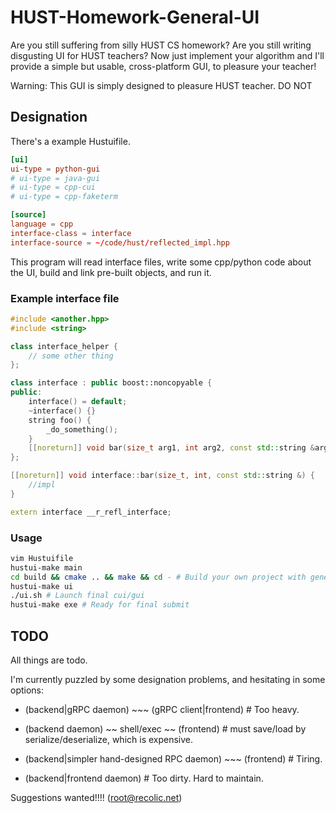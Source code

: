 # HUST-Homework-General-UI

Are you still suffering from silly HUST CS homework? Are you still writing disgusting UI for HUST teachers? Now just implement your algorithm and I'll provide a simple but usable, cross-platform GUI, to pleasure your teacher!

Warning: This GUI is simply designed to pleasure HUST teacher. DO NOT 

## Designation
There's a example Hustuifile.

```conf
[ui]
ui-type = python-gui
# ui-type = java-gui
# ui-type = cpp-cui
# ui-type = cpp-faketerm

[source]
language = cpp
interface-class = interface
interface-source = ~/code/hust/reflected_impl.hpp
```

This program will read interface files, write some cpp/python code about the UI, build and link pre-built objects, and run it.

### Example interface file
```C++
#include <another.hpp>
#include <string>

class interface_helper {
    // some other thing
};

class interface : public boost::noncopyable {
public:
    interface() = default;
    ~interface() {}
    string foo() {
        _do_something();
    }
    [[noreturn]] void bar(size_t arg1, int arg2, const std::string &arg3);
};

[[noreturn]] void interface::bar(size_t, int, const std::string &) {
    //impl
}

extern interface __r_refl_interface;
```

### Usage
```sh
vim Hustuifile
hustui-make main
cd build && cmake .. && make && cd - # Build your own project with generated main.cpp
hustui-make ui
./ui.sh # Launch final cui/gui
hustui-make exe # Ready for final submit
```

## TODO
All things are todo.

I'm currently puzzled by some designation problems, and hesitating in some options:

- (backend|gRPC daemon) ~~~ (gRPC client|frontend) # Too heavy.

- (backend daemon) ~~ shell/exec ~~ (frontend) # must save/load by serialize/deserialize, which is expensive.

- (backend|simpler hand-designed RPC daemon) ~~~ (frontend) # Tiring.

- (backend|frontend daemon) # Too dirty. Hard to maintain.

Suggestions wanted!!!! (root@recolic.net)
